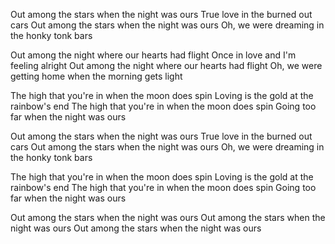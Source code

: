 Out among the stars when the night was ours
True love in the burned out cars
Out among the stars when the night was ours
Oh, we were dreaming in the honky tonk bars

Out among the night where our hearts had flight
Once in love and I'm feeling alright
Out among the night where our hearts had flight
Oh, we were getting home when the morning gets light

The high that you're in when the moon does spin
Loving is the gold at the rainbow's end
The high that you're in when the moon does spin
Going too far when the night was ours 

Out among the stars when the night was ours
True love in the burned out cars
Out among the stars when the night was ours
Oh, we were dreaming in the honky tonk bars

The high that you're in when the moon does spin
Loving is the gold at the rainbow's end
The high that you're in when the moon does spin
Going too far when the night was ours 

Out among the stars when the night was ours
Out among the stars when the night was ours
Out among the stars when the night was ours
